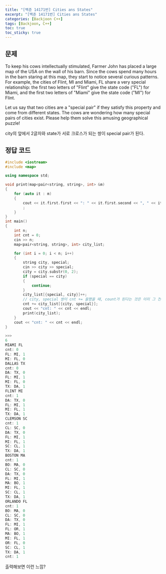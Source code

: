 ```yaml
---
title: "[백준 14171번] Cities ans States"
excerpt: "[백준 14171번] Cities ans States"
categories: [Backjoon C++]
tags: [Backjoon, C++]
toc: true
toc_sticky: true
---
```


## 문제

To keep his cows intellectually stimulated, Farmer John has placed a large map of the USA on the wall of his barn. Since the cows spend many hours in the barn staring at this map, they start to notice several curious patterns. For example, the cities of Flint, MI and Miami, FL share a very special relationship: the first two letters of "Flint" give the state code ("FL") for Miami, and the first two letters of "Miami" give the state code ("MI") for Flint. <br>

Let us say that two cities are a "special pair" if they satisfy this property and come from different states. The cows are wondering how many special pairs of cities exist. Please help them solve this amusing geographical puzzle! <br>

city의 앞에서 2글자와 state가 서로 크로스가 되는 쌍이 special pair가 된다.

## 정답 코드

```cpp
#include <iostream>
#include <map>

using namespace std;

void print(map<pair<string, string>, int> &m)
{
    for (auto it : m)
    {
        cout << it.first.first << ": " << it.first.second << ", " << it.second << endl;
        ;
    }
}
int main()
{
    int n;
    int cnt = 0;
    cin >> n;
    map<pair<string, string>, int> city_list;

    for (int i = 0; i < n; i++)
    {
        string city, special;
        cin >> city >> special;
        city = city.substr(0, 2);
        if (special == city)
        {
            continue;
        }
        city_list[{special, city}]++;
        // city, special 쌍이 cnt += 을했을 때, count가 된다는 것은 이미 그 전에 값이 있었다는 의미이다.
        cnt += city_list[{city, special}];
        cout << "cnt: " << cnt << endl;
        print(city_list);
    }
    cout << "cnt: " << cnt << endl;
}

>>>
6
MIAMI FL
cnt: 0
FL: MI, 1
MI: FL, 0
DALLAS TX
cnt: 0
DA: TX, 0
FL: MI, 1
MI: FL, 0
TX: DA, 1
FLINT MI
cnt: 1
DA: TX, 0
FL: MI, 1
MI: FL, 1
TX: DA, 1
CLEMSON SC
cnt: 1
CL: SC, 0
DA: TX, 0
FL: MI, 1
MI: FL, 1
SC: CL, 1
TX: DA, 1
BOSTON MA
cnt: 1
BO: MA, 0
CL: SC, 0
DA: TX, 0
FL: MI, 1
MA: BO, 1
MI: FL, 1
SC: CL, 1
TX: DA, 1
ORLANDO FL
cnt: 1
BO: MA, 0
CL: SC, 0
DA: TX, 0
FL: MI, 1
FL: OR, 1
MA: BO, 1
MI: FL, 1
OR: FL, 0
SC: CL, 1
TX: DA, 1
cnt: 1
```

출력해보면 이런 느낌?

